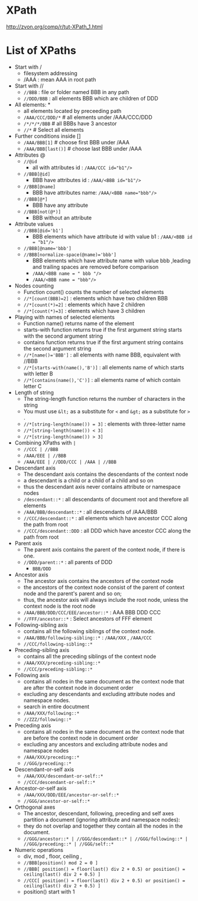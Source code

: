 
# XPath

http://zvon.org/comp/r/tut-XPath_1.html

# List of XPaths

 - Start with / 
    - filesystem addressing
    - /AAA  : mean AAA in root path
 - Start with //
    - `//BBB` : file or folder named BBB in any path
    - `//DDD/BBB` : all elements BBB which are children of DDD 
 - All elements: \*
    - all elements located by preceeding path
    - `/AAA/CCC/DDD/*` # all elements under /AAA/CCC/DDD
    - `/*/*/*/BBB`   # all BBBs have 3 ancestor
    - `//*`   # Select all elements
 - Further conditions inside []
    - `/AAA/BBB[1]`     # choose first BBB under /AAA
    - `/AAA/BBB[last()]`  # choose last BBB under /AAA
 - Attributes @
    - `//@id`  
        - all with attributes id  :  `/AAA/CCC id="b1"/>`
    - `//BBB[@id]`
        - BBB have attributes id :  `/AAA/<BBB id="b1"/>`
    - `//BBB[@name]`
        - BBB have attributes name: `/AAA/<BBB name="bbb"/>`
    - `//BBB[@*]`
        - BBB have any attribute
    - `//BBB[not(@*)]`
        - BBB without an attribute
 - Attribute values
    - `//BBB[@id='b1']`
        - BBB elements which have attribute id with value b1 :  `/AAA/<BBB id = "b1"/> `
    - `//BBB[@name='bbb']`
    - `//BBB[normalize-space(@name)='bbb']`
        - BBB elements which have attribute name with value bbb ,leading and trailing spaces are removed before comparison
        - `/AAA/<BBB name = " bbb "/>`
        - `/AAA/<BBB name = "bbb"/>`
 - Nodes counting  
    - Function count() counts the number of selected elements
    - `//*[count(BBB)=2]` : elements which have two children BBB
    - `//*[count(*)=2]` : elements which have 2 children
    - `//*[count(*)=3]`  : elements which have 3 children
 - Playing with names of selected elements
    - Function name() returns name of the element
    - starts-with function returns true if the first argument string starts with the second argument string
    - contains function returns true if the first argument string contains the second argument string
    - `//*[name()='BBB']`  :  all elements with name BBB, equivalent with //BBB
    - `//*[starts-with(name(),'B')]`  :  all elements name of which starts with letter B
    - `//*[contains(name(),'C')]`  : all elements name of which contain letter C
 - Length of string
    - The string-length function returns the number of characters in the string
    - You must use `&lt;` as a substitute for `<` and `&gt;` as a substitute for `>` .
    - `//*[string-length(name()) = 3]`   : elements with three-letter name
    - `//*[string-length(name()) < 3]`
    - `//*[string-length(name()) > 3]`
 - Combining XPaths with `|`
    - `//CCC | //BBB`
    - `/AAA/EEE | //BBB`
    - `/AAA/EEE | //DDD/CCC | /AAA | //BBB`
 - Descendant axis
    - The descendant axis contains the descendants of the context node
    - a descendant is a child or a child of a child and so on
    - thus the descendant axis never contains attribute or namespace nodes
    - `/descendant::*`  : all descendants of document root and therefore all elements
    - `/AAA/BBB/descendant::*`   : all descendants of /AAA/BBB
    - `//CCC/descendant::*`      : all elements which have ancestor CCC along the path from root
    - `//CCC/descendant::DDD`    : all DDD which have ancestor CCC   along the path from root 
 - Parent axis
    - The parent axis contains the parent of the context node, if there is one.
    - `//DDD/parent::*`   : all parents of DDD
        - `BBB/DDD`
 - Ancestor axis
    - The ancestor axis contains the ancestors of the context node
    - the ancestors of the context node consist of the parent of context node and the parent's parent and so on; 
    - thus, the ancestor axis will always include the root node, unless the context node is the root node
    - `/AAA/BBB/DDD/CCC/EEE/ancestor::*`  : AAA BBB DDD CCC
    - `//FFF/ancestor::*`   : Select ancestors of FFF element
 - Following-sibling axis
    - contains all the following siblings of the context node.
    - `/AAA/BBB/following-sibling::*`    : `/AAA/XXX` , `/AAA/CCC`
    - `//CCC/following-sibling::*`   
 - Preceding-sibling axis
    - contains all the preceding siblings of the context node
    - `/AAA/XXX/preceding-sibling::*`
    - `//CCC/preceding-sibling::*`
 - Following axis
    - contains all nodes in the same document as the context node that are after the context node in document order
    - excluding any descendants and excluding attribute nodes and namespace nodes.
    - search in entire docutment
    - `/AAA/XXX/following::*`
    - `//ZZZ/following::*`
 - Preceding axis
    - contains all nodes in the same document as the context node that are before the context node in document order
    - excluding any ancestors and excluding attribute nodes and namespace nodes
    - `/AAA/XXX/preceding::*`
    - `//GGG/preceding::*`
 - Descendant-or-self axis 
    - `/AAA/XXX/descendant-or-self::*`
    - `//CCC/descendant-or-self::*`
 - Ancestor-or-self axis
    - `/AAA/XXX/DDD/EEE/ancestor-or-self::*`
    - `//GGG/ancestor-or-self::*`
 - Orthogonal axes
    - The ancestor, descendant, following, preceding and self axes partition a document (ignoring attribute and namespace nodes): 
    - they do not overlap and together they contain all the nodes in the document.
    - `//GGG/ancestor::* | //GGG/descendant::* | //GGG/following::* | //GGG/preceding::* | //GGG/self::*`
 - Numeric operations
    - div, mod , floor, ceiling ,
    - `//BBB[position() mod 2 = 0 ]`
    - `//BBB[ position() = floor(last() div 2 + 0.5) or position() = ceiling(last() div 2 + 0.5) ]`
    - `//CCC[ position() = floor(last() div 2 + 0.5) or position() = ceiling(last() div 2 + 0.5) ]`
    - position() start with 1

